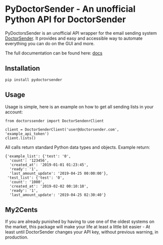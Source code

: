 # PyDoctorSender - An unofficial Python API for DoctorSender

PyDoctorsSender is an unofficial API wrapper for the email sending system [DoctorSender](https://www.doctorsender.com/en). It provides and easy and accessible way to automate
everything you can do on the GUI and more.

The full documentation can be found here: [docs](https://htmlpreview.github.io/?https://github.com/R4h4/PyDoctorSender/blob/master/docs/build/html/index.html)

## Installation
```installation
pip install pydoctorsender
```

## Usage

Usage is simple, here is an example on how to get all sending lists in your account:
```get_lists
from doctorssender import DoctorSendenrClient

client = DoctorSenderClient('user@doctorsender.com', 'example_api_token')
client.lists()
```

All calls return standard Python data types and objects. Example return:
```lists_return
{'example_list': {'test': '0',
  'count': '123456',
  'created_at': '2019-01-01 01:23:45',
  'ready': '1',
  'last_amount_update': '2019-04-25 00:00:00'},
 'test_list': {'test': '0',
  'count': '1000',
  'created_at': '2019-02-02 00:10:10',
  'ready': '1',
  'last_amount_update': '2019-04-25 02:30:40'}
```

## My2Cents
If you are already punished by having to use one of the oldest systems on the 
market, this package will make your life at least a little bit easier - At least until 
DoctorSender changes your API key, without previous warning, in production.